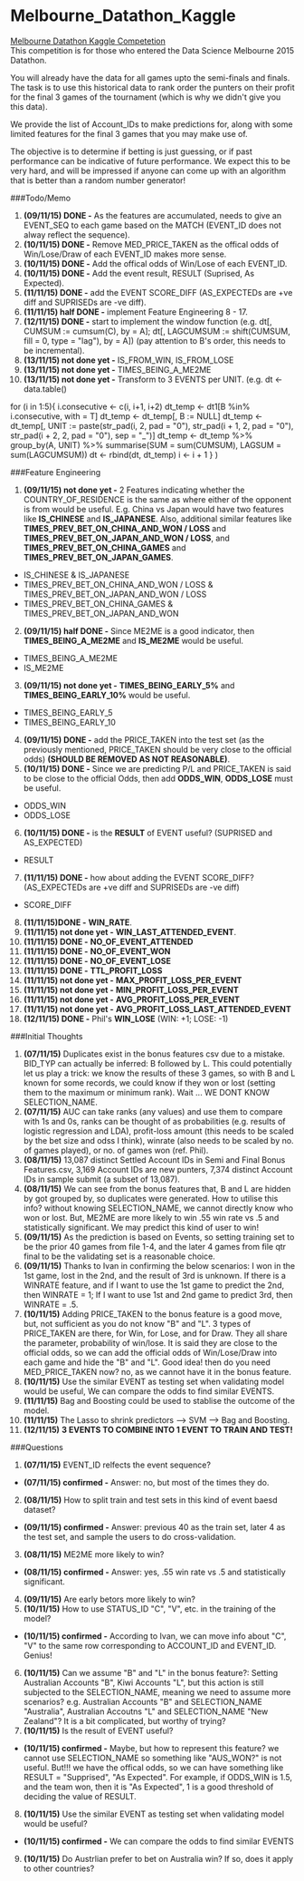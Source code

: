 # Melbourne_Datathon_Kaggle
[Melbourne Datathon Kaggle Competetion](https://inclass.kaggle.com/c/melbourne-datathon-2015/)  
This competition is for those who entered the Data Science Melbourne 2015 Datathon.  

You will already have the data for all games upto the semi-finals and finals. The task is to use this historical data to rank order the punters on their profit for the final 3 games of the tournament (which is why we didn't give you this data).  

We provide the list of Account_IDs to make predictions for, along with some limited features for the final 3 games that you may make use of.  

The objective is to determine if betting is just guessing, or if past performance can be indicative of future performance. We expect this to be very hard, and will be impressed if anyone can come up with an algorithm that is better than a random number generator!  

###Todo/Memo
1. **(09/11/15) DONE -** As the features are accumulated, needs to give an EVENT_SEQ to each game based on the MATCH (EVENT_ID does not alway reflect the sequence).
2. **(10/11/15) DONE -** Remove MED_PRICE_TAKEN as the offical odds of Win/Lose/Draw of each EVENT_ID makes more sense.
3. **(10/11/15) DONE -** Add the offical odds of Win/Lose of each EVENT_ID.
4. **(10/11/15) DONE -** Add the event result, RESULT (Suprised, As Expected).
5. **(11/11/15) DONE -** add the EVENT SCORE_DIFF (AS_EXPECTEDs are +ve diff and SUPRISEDs are -ve diff).
6. **(11/11/15) half DONE -** implement Feature Engineering 8 - 17.
7. **(12/11/15) DONE -** start to implement the window function (e.g. dt[, CUMSUM := cumsum(C), by = A]; dt[, LAGCUMSUM := shift(CUMSUM, fill = 0, type = "lag"), by = A]) (pay attention to B's order, this needs to be incremental).
8. **(13/11/15) not done yet -** IS_FROM_WIN, IS_FROM_LOSE
9. **(13/11/15) not done yet -** TIMES_BEING_A_ME2ME
10. **(13/11/15) not done yet -** Transform to 3 EVENTS per UNIT.
(e.g. dt <- data.table()

for (i in 1:5){
    i.consecutive <- c(i, i+1, i+2)
    dt_temp <- dt1[B %in% i.consecutive, with = T]
    dt_temp <- dt_temp[, B := NULL]
    dt_temp <- dt_temp[, UNIT := paste(str_pad(i, 2, pad = "0"), str_pad(i + 1, 2, pad = "0"), str_pad(i + 2, 2, pad = "0"), sep = "_")]
    dt_temp <- dt_temp %>%
        group_by(A, UNIT) %>%
        summarise(SUM = sum(CUMSUM), LAGSUM = sum(LAGCUMSUM))
    dt <- rbind(dt, dt_temp)
    i <- i + 1
}
)

###Feature Engineering
1. **(09/11/15) not done yet -** 2 Features indicating whether the COUNTRY_OF_RESIDENCE is the same as where either of the opponent is from would be useful. E.g. China vs Japan would have two features like **IS_CHINESE** and **IS_JAPANESE**. Also, additional similar features like  **TIMES_PREV_BET_ON_CHINA_AND_WON / LOSS** and  **TIMES_PREV_BET_ON_JAPAN_AND_WON / LOSS**, and  **TIMES_PREV_BET_ON_CHINA_GAMES** and  **TIMES_PREV_BET_ON_JAPAN_GAMES**.
  * IS_CHINESE & IS_JAPANESE
  * TIMES_PREV_BET_ON_CHINA_AND_WON / LOSS & TIMES_PREV_BET_ON_JAPAN_AND_WON / LOSS
  * TIMES_PREV_BET_ON_CHINA_GAMES & TIMES_PREV_BET_ON_JAPAN_AND_WON
2. **(09/11/15) half DONE -** Since ME2ME is a good indicator, then **TIMES_BEING_A_ME2ME** and **IS_ME2ME** would be useful.
  * TIMES_BEING_A_ME2ME
  * IS_ME2ME
3. **(09/11/15) not done yet -** **TIMES_BEING_EARLY_5%** and **TIMES_BEING_EARLY_10%** would be useful.
  * TIMES_BEING_EARLY_5
  * TIMES_BEING_EARLY_10
4. **(09/11/15) DONE -** add the PRICE_TAKEN into the test set (as the previously mentioned, PRICE_TAKEN should be very close to the official odds) **(SHOULD BE REMOVED AS NOT REASONABLE)**.
5. **(10/11/15) DONE -** Since we are predicting P/L and PRICE_TAKEN is said to be close to the official Odds, then add **ODDS_WIN**, **ODDS_LOSE** must be useful.
  * ODDS_WIN
  * ODDS_LOSE
6. **(10/11/15) DONE -** is the **RESULT** of EVENT useful? (SUPRISED and AS_EXPECTED)
  * RESULT
7. **(11/11/15) DONE -** how about adding the EVENT SCORE_DIFF? (AS_EXPECTEDs are +ve diff and SUPRISEDs are -ve diff)
  * SCORE_DIFF
8. **(11/11/15)DONE -** **WIN_RATE**.
9. **(11/11/15) not done yet -** **WIN_LAST_ATTENDED_EVENT**.
10. **(11/11/15) DONE -** **NO_OF_EVENT_ATTENDED**
11. **(11/11/15) DONE -** **NO_OF_EVENT_WON**
12. **(11/11/15) DONE -** **NO_OF_EVENT_LOSE**
13. **(11/11/15) DONE -** **TTL_PROFIT_LOSS**
14. **(11/11/15) not done yet -** **MAX_PROFIT_LOSS_PER_EVENT**
15. **(11/11/15) not done yet -** **MIN_PROFIT_LOSS_PER_EVENT**
16. **(11/11/15) not done yet -** **AVG_PROFIT_LOSS_PER_EVENT**
17. **(11/11/15) not done yet -** **AVG_PROFIT_LOSS_LAST_ATTENDED_EVENT**
18. **(12/11/15) DONE -** Phil's **WIN_LOSE** (WIN: +1; LOSE: -1)

###Initial Thoughts
1. **(07/11/15)** Duplicates exist in the bonus features csv due to a mistake. BID_TYP can actually be inferred: B followed by L. This could potentially let us play a trick: we know the results of these 3 games, so with B and L known for some records, we could know if they won or lost (setting them to the maximum or minimum rank). Wait ... WE DONT KNOW SELECTION_NAME.  
2. **(07/11/15)** AUC can take ranks (any values) and use them to compare with 1s and 0s, ranks can be thought of as probabilities (e.g. results of logistic regression and LDA), profit-loss amount (this needs to be scaled by the bet size and odss I think), winrate (also needs to be scaled by no. of games played), or no. of games won (ref. Phil).  
3. **(08/11/15)** 13,087 distinct Settled Account IDs in Semi and Final Bonus Features.csv, 3,169 Account IDs are new punters, 7,374 distinct Account IDs in sample submit (a subset of 13,087). 
4. **(08/11/15)** We can see from the bonus features that, B and L are hidden by got grouped by, so duplicates were generated. How to utilise this info? without knowing SELECTION_NAME, we cannot directly know who won or lost. But, ME2ME are more likely to win .55 win rate vs .5 and statistically significant. We may predict this kind of user to win!
5. **(09/11/15)** As the prediction is based on Events, so setting training set to be the prior 40 games from file 1-4, and the later 4 games from file qtr final to be the validating set is a reasonable choice.
6. **(09/11/15)** Thanks to Ivan in confirming the below scenarios: I won in the 1st game, lost in the 2nd, and the result of 3rd is unknown. If there is a WINRATE feature, and if I want to use the 1st game to predict the 2nd, then WINRATE = 1; If I want to use 1st and 2nd game to predict 3rd, then WINRATE = .5.
7. **(10/11/15)** Adding PRICE_TAKEN to the bonus feature is a good move, but, not sufficient as you do not know "B" and "L". 3 types of PRICE_TAKEN are there, for Win, for Lose, and for Draw. They all share the parameter, probability of win/lose. It is said they are close to the official odds, so we can add the official odds of Win/Lose/Draw into each game and hide the "B" and "L". Good idea! then do you need MED_PRICE_TAKEN now? no, as we cannot have it in the bonus feature.
8. **(10/11/15)** Use the similar EVENT as testing set when validating model would be useful, We can compare the odds to find similar EVENTS.
9. **(11/11/15)** Bag and Boosting could be used to stablise the outcome of the model.
10. **(11/11/15)** The Lasso to shrink predictors --> SVM --> Bag and Boosting.
11. **(12/11/15)** **3 EVENTS TO COMBINE INTO 1 EVENT TO TRAIN AND TEST!**

###Questions
1. **(07/11/15)** EVENT_ID relfects the event sequence?
  * **(07/11/15) confirmed -** Answer: no, but most of the times they do.
2. **(08/11/15)** How to split train and test sets in this kind of event baesd dataset?  
  * **(09/11/15) confirmed -** Answer: previous 40 as the train set, later 4 as the test set, and sample the users to do cross-validation.
3. **(08/11/15)** ME2ME more likely to win?  
  * **(08/11/15) confirmed -** Answer: yes, .55 win rate vs .5 and statistically significant.
4. **(09/11/15)** Are early betors more likely to win?
5. **(10/11/15)** How to use STATUS_ID "C", "V", etc. in the training of the model?
  * **(10/11/15) confirmed -** According to Ivan, we can move info about "C", "V" to the same row corresponding to ACCOUNT_ID and EVENT_ID. Genius!
6. **(10/11/15)** Can we assume "B" and "L" in the bonus feature?: Setting Australian Accounts "B", Kiwi Accounts "L", but this action is still subjected to the SELECTION_NAME, meaning we need to assume more scenarios? e.g. Australian Accounts "B" and SELECTION_NAME "Australia", Australian Accoutns "L" and SELECTION_NAME "New Zealand"? It is a bit complicated, but worthy of trying?
7. **(10/11/15)** Is the result of EVENT useful? 
  * **(10/11/15) confirmed -** Maybe, but how to represent this feature? we cannot use SELECTION_NAME so something like "AUS_WON?" is not useful. But!!! we have the offical odds, so we can have something like RESULT = "Supprised", "As Expected". For example, if ODDS_WIN is 1.5, and the team won, then it is "As Expected", 1 is a good threshold of deciding the value of RESULT.
8. **(10/11/15)** Use the similar EVENT as testing set when validating model would be useful?
  * **(10/11/15) confirmed -** We can compare the odds to find similar EVENTS
9. **(10/11/15)** Do Austrlian prefer to bet on Australia win? If so, does it apply to other countries?
